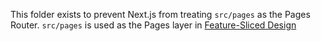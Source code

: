 This folder exists to prevent Next.js from treating `src/pages` as the Pages Router. `src/pages` is used as the Pages layer in [Feature-Sliced Design](https://feature-sliced.design/docs/guides/tech/with-nextjs#app-router)
